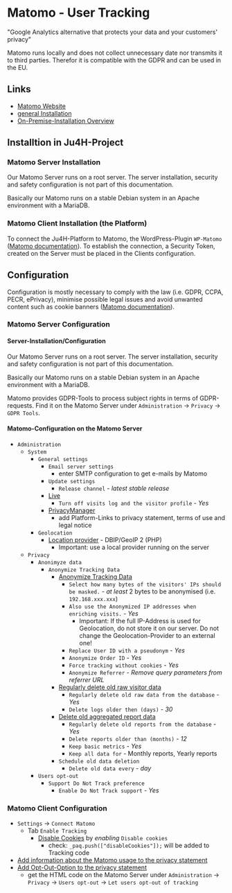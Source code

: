 # Matomo - User Tracking
"Google Analytics alternative that protects your data and your customers' privacy"

Matomo runs locally and does not collect unnecessary date nor transmits it to third parties.
Therefor it is compatible with the GDPR and can be used in the EU.

## Links
- [Matomo Website](https://matomo.org/)
- [general Installation](https://matomo.org/docs/installation/)
- [On-Premise-Installation Overview](https://matomo.org/guide/installation-maintenance/matomo-on-premise-self-hosted/)

## Installtion in Ju4H-Project
### Matomo Server Installation
Our Matomo Server runs on a root server.
The server installation, security and safety configuration is not part of this documentation.

Basically our Matomo runs on a stable Debian system in an Apache environment with a MariaDB.

### Matomo Client Installation (the Platform)
To connect the Ju4H-Platform to Matomo, the WordPress-Plugin `WP-Matomo` ([Matomo documentation](https://matomo.org/faq/new-to-piwik/how-do-i-install-the-matomo-tracking-code-on-wordpress/)).
To establish the connection, a Security Token, created on the Server must be placed in the Clients configuration.

## Configuration
Configuration is mostly necessary to comply with the law (i.e. GDPR, CCPA, PECR, ePrivacy), minimise possible legal issues and avoid unwanted content such as cookie banners ([Matomo documentation](https://matomo.org/faq/new-to-piwik/how-do-i-use-matomo-analytics-without-consent-or-cookie-banner/#how-to-configure-matomo-for-consentless-privacy)).

### Matomo Server Configuration
#### Server-Installation/Configuration
Our Matomo Server runs on a root server.
The server installation, security and safety configuration is not part of this documentation.

Basically our Matomo runs on a stable Debian system in an Apache environment with a MariaDB.

Matomo provides GDPR-Tools to process subject rights in terms of GDPR-requests.
Find it on the Matomo Server under `Administration` → `Privacy` → `GDPR Tools`.

#### Matomo-Configuration on the Matomo Server
- `Administration`
    - `System`
        - `General settings`
            - `Email server settings`
                - enter SMTP configuration to get e-mails by Matomo
            - `Update settings`
                - `Release channel` - *latest stable release*
            - [Live](https://matomo.org/faq/how-to/how-do-i-disable-the-visits-log-or-the-visitor-profile-feature/)
                - `Turn off visits log and the visitor profile` - *Yes*
            - [PrivacyManager](https://matomo.org/faq/general/configure-privacy-settings-in-matomo/#step-10-optional-privacy-preferences)
                - add Platform-Links to privacy statement, terms of use and legal notice
        - `Geolocation`
            - [Location provider](https://matomo.org/faq/how-to/setting-up-accurate-visitors-geolocation/) - DBIP/GeoIP 2 (PHP)
                - Important: use a local provider running on the server
    - `Privacy`
        - `Anonimyze data`
            - `Anonymize Tracking Data`
                - [Anonymize Tracking Data](https://matomo.org/faq/general/configure-privacy-settings-in-matomo/#step-1-automatically-anonymise-visitor-ips-and-replace-user-ids)
                    - `Select how many bytes of the visitors' IPs should be masked.` - *at least* 2 bytes to be anonymised (i.e. `192.168.xxx.xxx`)
                    - `Also use the Anonymized IP addresses when enriching visits.` - *Yes*
                        - Important: If the full IP-Address is used for Geolocation, do not store it on our server. Do not change the Geolocation-Provider to an external one!
                    - `Replace User ID with a pseudonym` - *Yes*
                    - `Anonymize Order ID` - *Yes*
                    - `Force tracking without cookies` - *Yes*
                    - `Anonymize Referrer` - *Remove query parameters from referrer URL*
                - [Regularly delete old raw visitor data](https://matomo.org/faq/general/configure-privacy-settings-in-matomo/#step-2-regularly-delete-old-raw-visitor-data)
                    - `Regularly delete old raw data from the database` - *Yes*
                    - `Delete logs older then (days)` - *30*
                - [Delete old aggregated report data](https://matomo.org/faq/troubleshooting/faq_42/#delete-old-reports-data)
                    - `Regularly delete old reports from the database` - *Yes*
                    - `Delete reports older than (months)` - *12*
                    - `Keep basic metrics` - *Yes*
                    - `Keep all data for` - Monthly reports, Yearly reports
                - `Schedule old data deletion`
                    - `Delete old data every` - *day*
        - `Users opt-out`
            - `Support Do Not Track preference`
                - `Enable Do Not Track support` - *Yes*

### Matomo Client Configuration
- `Settings` → `Connect Matomo`
    - Tab `Enable Tracking`
        - [Disable Cookies](https://matomo.org/faq/general/faq_157/) by *enabling* `Disable cookies`
            - check: `_paq.push(["disableCookies"]);` will be added to Tracking code
- [Add information about the Matomo usage to the privacy statement](https://matomo.org/faq/general/configure-privacy-settings-in-matomo/#step-5-create-a-privacy-policy-page-on-your-websites)
- [Add Opt-Out-Option to the privacy statement](https://matomo.org/faq/general/configure-privacy-settings-in-matomo/#step-3-include-a-web-analytics-opt-out-feature-on-your-site)
    - get the HTML code on the Matomo Server under `Administration` → `Privacy` → `Users opt-out` → `Let users opt-out of tracking`

